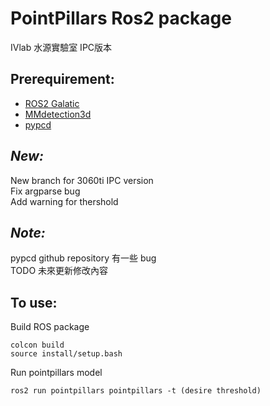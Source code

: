 # PointPillars Ros2 package
IVlab 水源實驗室 IPC版本

## Prerequirement:  
- [ROS2 Galatic](https://docs.ros.org/en/galactic/Installation/Ubuntu-Install-Debians.html)  
- [MMdetection3d](https://github.com/open-mmlab/mmdetection3d)  
- [pypcd](https://github.com/dimatura/pypcd)  

## ***New:***
New branch for 3060ti IPC version  
Fix argparse bug  
Add warning for thershold
  
## ***Note:***  
pypcd github repository 有一些 bug  
TODO 未來更新修改內容  
## To use:
Build ROS package  
```
colcon build
source install/setup.bash
```
Run pointpillars model
```
ros2 run pointpillars pointpillars -t (desire threshold)
```
